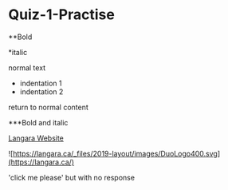 # Quiz-1-Practise

**Bold

*italic

normal text

- indentation 1
- indentation 2

return to normal content

***Bold and italic

[Langara Website](https://langara.ca/)

![https://langara.ca/_files/2019-layout/images/DuoLogo400.svg](https://langara.ca/)

'click me please' 
but with no response
